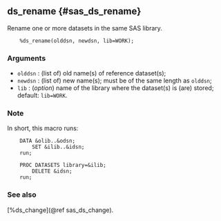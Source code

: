 ## ds_rename {#sas_ds_rename}
Rename one or more datasets in the same SAS library.

~~~sas
	%ds_rename(olddsn, newdsn, lib=WORK);
~~~

### Arguments
* `olddsn` : (list of) old name(s) of reference dataset(s);
* `newdsn` : (list of) new name(s); must be of the same length as `olddsn`;
* `lib` : (_option_) name of the library where the dataset(s) is (are) stored; default: `lib=WORK`.
	
### Note
In short, this macro runs:
~~~sas
	DATA &olib..&odsn;
		SET &ilib..&idsn;
	run;

	PROC DATASETS library=&ilib;
		DELETE &idsn;
	run;
~~~

### See also
[%ds_change](@ref sas_ds_change).

